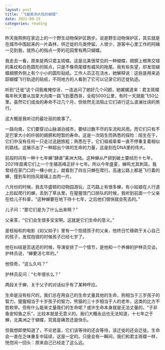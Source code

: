 ```yaml
---
layout: post
title: "飞越美洲大陆的蝴蝶"
date: 2021-09-15
categories: reading
---
```


昨天我照例在家边上的一个野生动物保护区跑步。说是野生动物保护区，其实就是在城市中围起来的一片森林，供迁徙的鸟类停留。人很少，游客中心里工作的阿姨一见到我，就热心的指点一旁的花园里有两只蝴蝶。

我走去一看，原来是两只君主斑蝶。这是北美很常见的一种蝴蝶，翅膀上橙黑交错的条纹和白色圆形的斑点，只是不像燕尾蝶有威风的拖尾。我有些失望，却发现蝴蝶翅膀外侧上有个小小的圆形贴纸。工作人员正在浇水，她解释说：这些是用来追踪蝴蝶飞行轨迹的贴纸，不同地方的人看到了它可以记录它的迁徙轨迹。

听到“迁徙”这个词我难掩惊讶，一连追问了她好几个问题，她娓娓道来：君主斑蝶每年秋天要从加拿大向南一路飞到墨西哥，全程5000公里，有时一天就能飞50公里。虽然它们成虫的寿命不过几个月，但依然无法阻止它们进行这么波澜壮阔的旅行。

这大概是我听过的最壮丽的故事了。

一路向南，它们要穿过山脉湖泊城市，要经过数不尽的车流和风雨。而它们只有不足巴掌大小的纤弱的翅膀和短暂的寿命。这是一次陌生而熟悉的探险：陌生在于，它们中没有任何一只走过这趟旅程；熟悉在于，它们祖祖辈辈一直不停重复着相似的路线。这展示出了一种超出个体的生命的力量，这是刻在DNA里的伟大。

前段时间有一种十七年蝉“肆虐”美洲大陆。这种蝉从产卵到破土要经历十七年，2021年距离它们上一个生殖高峰正好十七年。所以今年盛夏，蝉鸣尤其刺耳。我曾经在家门口的一棵小树上，就看到了四五只蝉在爬行。高速公路上都是飞行着的蝉，撞到车的挡风玻璃上血肉一片。

六月份的时候，我去华盛顿的动物园游玩，正巧路上有很多蝉，有小姑娘在人行道上捡起爬行的蝉，丢到了草丛里。在猩猩馆门口排队的时候，我听到前面一个父亲在给儿子科普，“这种蝉要在地下待十七年，之后他们很快就会死去的。”

儿子问：“那它们是为了什么出来啊？”

父亲答，“它们会生很多宝宝啊。这就是它们生命的意义。”

是枝裕和的电影《如父如子》里有一个抱错孩子的父亲，他终日忙碌疏于关心自己的孩子，发现抱错的时候孩子已经七岁了。

他在纠结是否送还的时候，导演安排了一个情节，是他和一个养蝉的护林员交谈。护林员说，“蝉要活七年的。”

他惊奇，“这么久吗？”

护林员反问：“七年很长么？”

两段关于蝉，关于父子的对话似乎有了某种呼应。

生命是没有标尺的，我们总在用自己的生命丈量其他的生命，狗相当于三岁孩子的智力，猩猩相当于十岁孩子的智力，熊猫的三十岁相当于人的老年，这类的比方不胜枚举。但有什么能来丈量我们的生命呢？或许生命本身就是无法丈量的。“子非鱼安知鱼之乐”，比较本就是无意义的。我们大概永远也无法知道，十七年之于蝉，北美洲之于蝴蝶，究竟是痛苦还是快乐。

但我想即使知道了，不论悲喜，它们该等待的还会等待，该迁徙的还会迁徙。生命会一直在乏味重复中延续，这是一定的。只是会有一瞬间，我们和君主斑蝶一样，恍惚间一回头：原来自己已经走了这么远。


